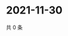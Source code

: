 # 2021-11-30

共 0 条

<!-- BEGIN WEIBO -->
<!-- 最后更新时间 Tue Nov 30 2021 20:11:27 GMT+0800 (China Standard Time) -->

<!-- END WEIBO -->
